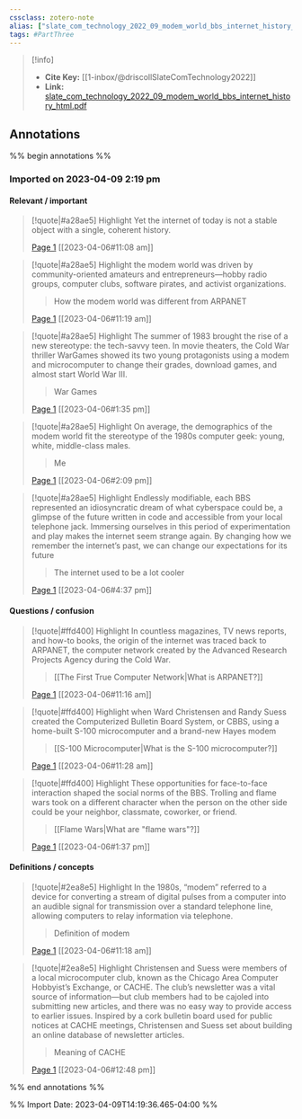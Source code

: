 ```yaml
---
cssclass: zotero-note
alias: ["slate_com_technology_2022_09_modem_world_bbs_internet_history_html.pdf"]
tags: #PartThree
---
```


> [!info]
> - **Cite Key:** [[1-inbox/@driscollSlateComTechnology2022]]
> - **Link:** [slate_com_technology_2022_09_modem_world_bbs_internet_history_html.pdf](file://C:\Users\willc\Zotero\storage\Y9WS9SUS\slate_com_technology_2022_09_modem_world_bbs_internet_history_html.pdf)

## Annotations
%% begin annotations %%
### Imported on 2023-04-09 2:19 pm

#### Relevant / important

> [!quote|#a28ae5] Highlight
> Yet the internet of today is not a stable object with a single, coherent history.
>
> [Page 1](zotero://open-pdf/library/items/Y9WS9SUS?page=1) [[2023-04-06#11:08 am]]

> [!quote|#a28ae5] Highlight
> the modem world was driven by community-oriented amateurs and entrepreneurs—hobby radio groups, computer clubs, software pirates, and activist organizations.
>
>> How the modem world was different from ARPANET
>
> [Page 1](zotero://open-pdf/library/items/Y9WS9SUS?page=1) [[2023-04-06#11:19 am]]

> [!quote|#a28ae5] Highlight
> The summer of 1983 brought the rise of a new stereotype: the tech-savvy teen. In movie theaters, the Cold War thriller WarGames showed its two young protagonists using a modem and microcomputer to change their grades, download games, and almost start World War III.
>
>> War Games
>
> [Page 1](zotero://open-pdf/library/items/Y9WS9SUS?page=1) [[2023-04-06#1:35 pm]]

> [!quote|#a28ae5] Highlight
> On average, the demographics of the modem world fit the stereotype of the 1980s computer geek: young, white, middle-class males.
>
>> Me
>
> [Page 1](zotero://open-pdf/library/items/Y9WS9SUS?page=1) [[2023-04-06#2:09 pm]]

> [!quote|#a28ae5] Highlight
> Endlessly modifiable, each BBS represented an idiosyncratic dream of what cyberspace could be, a glimpse of the future written in code and accessible from your local telephone jack. Immersing ourselves in this period of experimentation and play makes the internet seem strange again. By changing how we remember the internet’s past, we can change our expectations for its future
>
>> The internet used to be a lot cooler
>
> [Page 1](zotero://open-pdf/library/items/Y9WS9SUS?page=1) [[2023-04-06#4:37 pm]]

#### Questions / confusion

> [!quote|#ffd400] Highlight
> In countless magazines, TV news reports, and how-to books, the origin of the internet was traced back to ARPANET, the computer network created by the Advanced Research Projects Agency during the Cold War.
>
>> [[The First True Computer Network|What is ARPANET?]]
>
> [Page 1](zotero://open-pdf/library/items/Y9WS9SUS?page=1) [[2023-04-06#11:16 am]]

> [!quote|#ffd400] Highlight
> when Ward Christensen and Randy Suess created the Computerized Bulletin Board System, or CBBS, using a home-built S-100 microcomputer and a brand-new Hayes modem
>
>> [[S-100 Microcomputer|What is the S-100 microcomputer?]]
>
> [Page 1](zotero://open-pdf/library/items/Y9WS9SUS?page=1) [[2023-04-06#11:28 am]]

> [!quote|#ffd400] Highlight
> These opportunities for face-to-face interaction shaped the social norms of the BBS. Trolling and flame wars took on a different character when the person on the other side could be your neighbor, classmate, coworker, or friend.
>
>> [[Flame Wars|What are "flame wars"?]]
>
> [Page 1](zotero://open-pdf/library/items/Y9WS9SUS?page=1) [[2023-04-06#1:37 pm]]

#### Definitions / concepts

> [!quote|#2ea8e5] Highlight
> In the 1980s, “modem” referred to a device for converting a stream of digital pulses from a computer into an audible signal for transmission over a standard telephone line, allowing computers to relay information via telephone.
>
>> Definition of modem
>
> [Page 1](zotero://open-pdf/library/items/Y9WS9SUS?page=1) [[2023-04-06#11:18 am]]

> [!quote|#2ea8e5] Highlight
> Christensen and Suess were members of a local microcomputer club, known as the Chicago Area Computer Hobbyist’s Exchange, or CACHE. The club’s newsletter was a vital source of information—but club members had to be cajoled into submitting new articles, and there was no easy way to provide access to earlier issues. Inspired by a cork bulletin board used for public notices at CACHE meetings, Christensen and Suess set about building an online database of newsletter articles.
>
>> Meaning of CACHE
>
> [Page 1](zotero://open-pdf/library/items/Y9WS9SUS?page=1) [[2023-04-06#12:48 pm]]


%% end annotations %%

%% Import Date: 2023-04-09T14:19:36.465-04:00 %%
